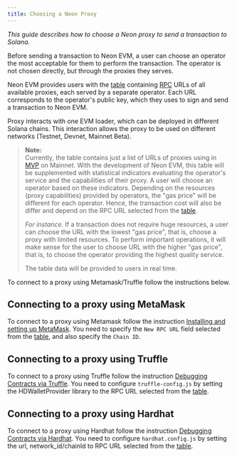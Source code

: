 ```yaml
---
title: Choosing a Neon Proxy
---
```


*This guide describes how to choose a Neon proxy to send a transaction to Solana.*

Before sending a transaction to Neon EVM, a user can choose an operator the most acceptable for them to perform the transaction. The operator is not chosen directly, but through the proxies they serves.

Neon EVM provides users with the [table](clusters/neon_proxy_rpc_endpoints.md) containing [RPC](about/terminology.md#remote-procedure-call-rpc) URLs of all available proxies, each served by a separate operator. Each URL corresponds to the operator's public key, which they uses to sign and send a transaction to Neon EVM.

Proxy interacts with one EVM loader, which can be deployed in different Solana chains. This interaction allows the proxy to be used on different networks (Testnet, Devnet, Mainnet Beta).

> **Note:**  
> Currently, the table contains just a list of URLs of proxies using in [MVP](about/terminology.md#minimum-viable-product-mvp) on Mainnet. With the development of Neon EVM, this table will be supplemented with statistical indicators evaluating the operator's service and the capabilities of their proxy. A user will choose an operator based on these indicators. Depending on the resources (proxy capabilities) provided by operators, the "gas price" will be different for each operator. Hence, the transaction cost will also be differ and depend on the RPC URL selected from the [table](https://docs.neon-labs.org/docs/proxy/connect_to_solana_via_proxy#url_table).
>
> *For instance.* If a transaction does not require huge resources, a user can choose the URL with the lowest "gas price", that is, choose a proxy with limited resources. To perform important operations, it will make sense for the user to choose URL with the higher "gas price", that is, to choose the operator providing the highest quality service.
>
> The table data will be provided to users in real time.

To connect to a proxy using Metamask/Truffle follow the instructions below.

## Connecting to a proxy using MetaMask

To connect to a proxy using Metamask follow the instruction [Installing and setting up MetaMask](wallet/metamask_setup.md). You need to specify the `New RPC URL` field selected from the [table](clusters/neon_proxy_rpc_endpoints.md), and also specify the `Chain ID`.

## Connecting to a proxy using Truffle

To connect to a proxy using Truffle follow the instruction [Debugging Contracts via Truffle](https://docs.neon-labs.org/docs/devportal/using_truffle). You need to configure `truffle-config.js` by setting the HDWalletProvider library to the RPC URL selected from the [table](https://docs.neon-labs.org/docs/proxy/connect_to_solana_via_proxy#url_table).

## Connecting to a proxy using Hardhat

To connect to a proxy using Hardhat follow the instruction [Debugging Contracts via Hardhat](https://docs.neon-labs.org/docs/devportal/using_hardhat). You need to configure `hardhat.config.js` by setting the url, network_id/chainId to RPC URL selected from the [table](https://docs.neon-labs.org/docs/proxy/connect_to_solana_via_proxy#url_table).
